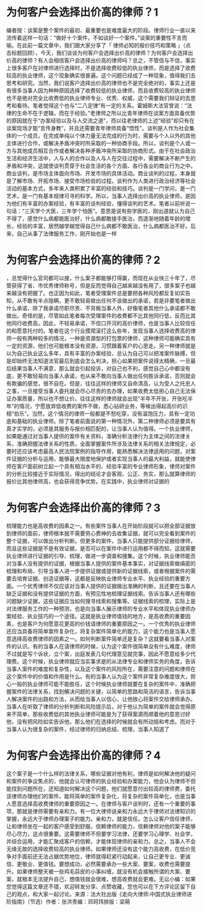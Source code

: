 # 为何客户会选择出价高的律师？1

编者按：谈案是整个案件的最初、最重要也是难度最大的阶段。律师行业一直以来流传着这样一句话：“做好十个案件，不如谈好一个案件。”谈案的重要性不言而喻。在此前一篇文章中，我们跟大家分享了「 律师必知的报价技巧和策略 」（点击标题回顾），今天，我们谈谈为何客户会选择出价高的律师？为何客户会选择出价高的律师？有人会相信客户会选择出价高的律师吗？总之，不管信与不信，事实上很多客户在对律师进行选择时，不是选择收费较低的执业律师，而是选择了收费较高的执业律师，这个现象确实很普遍。这个问题已经成了一种现象，值得我们去思考和研究。当然，我们说客户选择出价高的律师也不是完全绝对的，事实上还是有很多当事人因为种种原因选择了收费较低的执业律师，而且收费较高的执业律师也不是绝对完全比收费低的执业律师专业、优秀、权威，这个需要我们辩证的去思考和看待。笔者觉得这个也与“二八定律”有一定的关系。霍姆斯大法官曾说：“法律的生命不在于逻辑，而在于经验。”老律师之所以比青年律师在谈案方面具备优势的原因就在于“办案经验以及与人交流之道”，而以往老律师的上述“经验”却只有在谈案现场才能“言传身教”，并且还需要青年律师具备“悟性”。谈判是人作为社会集体的一个成员，在完成单纯以个体力量无法完成的行为时，需要与个人以外的其他主体进行合作，或解决矛盾冲突时所采取的一种协商手段。所以，谈判是个人或一方与其他成员相互合作或者解决各种矛盾冲突所采取的协商形式。由于在社会政治生活和经济生活中，人与人的合作以及人与人在交往过程中，需要解决不断产生的矛盾和冲突，这就使谈判贯穿于社会生活的各个方面、各行各业的商业行为之中。商业谈判，是市场主体面向市场、开发市场的具体活动。商业谈判的过程，本身就是了解市场、开拓市场、接受市场检验的过程。谈判作为人类进行政治经济等社会活动的基本方式，多年来人类积累了丰富的经验和技巧。谈判是一门学问，是一门艺术，是一门有基本规律可寻的科学。所以，当事人选择出价高的执业律师，是因为他们有丰富的办案经验，有丰富的谈判经验，懂得谈判的艺术。笔者以前听说一句话：“三天学个大医，三年学个怕医”。意思是说有些学医的，刚出道就认为自己不得了，感觉什么病都能医治好，什么病都敢接手医治，而逐渐地随着年龄的增长，经验的丰富，居然越学越觉得自己什么病都不敢医治，什么病都医治不好。后来，自己从事了法律服务工作，刚开始也是一样

# 为何客户会选择出价高的律师？2

，总觉得什么官司都可以接，什么案子都能够打得赢，而现在从业快三十年了，尽管获得了省、市优秀律师称号，但是反而觉得自己越来越没有用了，很多案子也越来越没有把握了。也正因为如此，笔者受理案件总是要把各种风险都反复如实告知，从不敢有半点隐瞒，更不敢轻易做出任何不该做出的承诺，若是非要笔者做出什么承诺，除了我承诺尽职尽责、不背叛当事人外，好像笔者其他什么承诺都不敢做出。奇怪的是，尽管如此笔者每次受理案件的收费都不比其他同行低，反而比其他同行收费高。因此，不轻易承诺，不信口开河的高价律师，也是当事人比较信任的和愿意托付的。笔者在这个行业摸爬滚打这么些年，发现当事人选择收费高的律师一般有两种较多的情况，一种是资源型的打包票的律师，这种律师可能确实具有一定的资源，他们也可能根本没有资源，习惯跟着客户的心思走。另一种律师就是以为自己执业这么多年，具有丰富的办案经验，总认为自己可以把准案件脉搏，但是却始终无法知道法官最后到底会怎么判决，担心如果把案件说得太精确，一旦最后结果当事人不满意，那么就会引起投诉，对自己也不利，感觉自己心中都没有底，更不敢轻易向当事人承诺，也从来不敢向当事人做出任何胜诉承诺，否则就会有欺骗的感觉，很不自在。但是，往往这样的律师又自命清高，认为受人之托忠人之事，一旦接受当事人委托就会尽心尽责的去办理，如果收费太低担心自己无法保证办案质量，所以也不想让价。往往这样的律师就会出现“半年不开张，开张吃半年”的情况，宁愿放弃低收费的案件不做，悉心钻研业务，等候出得起高价的识相“伯乐”。当然，这个情况的律师一般都是不愁吃穿，没有温饱压力，具有一定功底和基础的执业律师。除了笔者前面说的第一种情况外，第二种律师必须是要具有真才实学的，必须是其服务与报价相匹配的，让当事人认为值得。一个执业律师，如果能通过对当事人提供的案件有关资料，准确分析法律行为主体之间的法律关系，准确把握法律关系的性质，全面掌握案件所涉及法律关系的相关法律规定，必要时还应该考虑最高人民法院案例的指导作用，能熟悉解决法律适用的问题，对案件证据的分析与运用，能够最大限度地保护或者实现当事人的最大利益，就能使律师在客户面前树立起一个具有相当水平的、经验丰富的专业律师形象，律师对案件的分析比较接近于实际情况，得出的结论才会客观、公正、务实，那么就算律师的报价比其他律师高，也会获得竞争优势。在实践中，执业律师对证据的

# 为何客户会选择出价高的律师？3

梳理能力也是高收费的因素之一。有些案件当事人在开始阶段就可以把全部证据放到律师的面前，律师根本就不需要劳心费神的去收集证据，就可以完全看到案件的整个证据，可以做出分析判断。但更多的案件，当事人只能提供部分证据给律师，而且这些证据是不是有效证据，是否可以在案件中进行运用都不得而知，这就需要执业律师进行证据的引导、梳理，做进一步调查和搜集。这个时候，执业律师能否对当事人没有提供的证据，根据当事人提供的案件基本事实，对证据线索做缜密的梳理和布局，引导当事人进一步提供证据或提供新的证据线索，或者根据案件的需要去培育证据、创造证据等，这都是反映执业律师专业水平、执业经验的重要方面。一个优秀律师不仅应该对当事人提供的证据做出准确的判断，且还要在当事人缺乏证据和没有提供证据的方面，有预见性地梳理证据线索。告诉当事人还有哪些问题缺少证据，这些证据应当如何搜寻线索和搜集等。证据线索的梳理，实际上是对法律服务工作的一种预测，也是向当事人展示律师的专业水平和体现执业律师办案经验、执业技巧的一个途径。这就是执业律师值钱的地方，是高收费的重要因素，也是客户为何愿意花更高的价钱请律师的重要原因之一。一个优秀的执业律师还应当具备将简单案件复杂化，将复杂案件简单化的能力，这个能力也是当事人愿意选择高收费律师的因素之一。如何判断案件简单还是复杂？这就要看当事人对案件的认识。有的当事人在请律师的时候，认为这个案件很简单没有什么难度，律师不过就是写个诉状，立个案，出庭发表几句代理意见就完事，因此不愿意给多少代理费。这个时候，执业律师就应当实事求是的从法律专业和律师实务的角度，告诉当事人案件的难度和复杂性，以及这个案件的风险所在，需要注意的问题和律师在这个案件中的价值和作用是什么。有的当事人认为这个案件非常复杂难度很大，担心一般的执业律师可能不能胜任，这个时候执业律师就要在复杂的案件中，准确把握案件的法律关系，找到解决问题的关键，以简单的思路和简洁的语言，告诉当事人解决案件的出路和方法，从而给当事人以信心，让他放心将案件交给律师承办。当事人在听取了律师的分析判断和风险提示后，对于他认为简单的案件就会觉得原来不简单，那些收费低的其他执业律师可能是为了获得案源而顺着他的意思讨好他，没有把风险如实告诉他，那么他们在选择的时候就会有所动摇和考虑。而对于当事人认为很复杂的案件，经过律师的归纳总结、梳理，当事人知道了

# 为何客户会选择出价高的律师？4

这个案子是一个什么样的法律关系，哪些证据对他有利，律师是如何解决他的疑问和案件的争议焦点的，他就会认可律师的执业经验和办案能力，他会认为律师不但能找到问题所在，还知道如何解决这个问题，他们就愿意付出较高的律师费，委托该律师办理他们的案件。能将简单的案件复杂化，将复杂的案件简单化，也是当事人愿意选择高收费律师的重要原因之一。在律师与客户谈判时，还有一个重要的事项，那就是律师需要有亲和力。有一位大律师说亲和力永远大于律师对法律知识的掌握，永远大于律师办理案子的能力。亲和力，就是信任。怎么让客户信任律师，让和律师坐在一起的客户感受到舒服，信赖律师的能力，信赖律师对他的案子能够尽心尽力，这点很重要。这需要律师不但要学习法律，还要学习心理学、社会学，并综合运用，才能汇聚成客户的信赖，才能体现律师的亲和力。总之，当事人不会无缘无故的选择收费较高的执业律师。如果律师还没有这个能力高收费，在低价竞争对手面前还无法占据优势地位，律师就得赶紧行动起来，让自己更专业、更诚信、更敬业、更值钱。要想成功，必然需要承办一些大案、要案，收费也需要提升。如果律师整天被一些鸡毛蒜皮的小事纠缠，就没有机会接触所谓的大案、要案，就根本无法提升自己，想值钱就会很难，想高收费就会更难。无讼小编：如果您觉得这篇文章还不错，欢迎转发分享、点赞收藏，您也可以在下方评论区留下自己的观点，和大家一起讨论。来源：法大社出版《走向大律师:中国式执业律师进阶指南》（节选）作者：张洪责编：邓珂玮排版：梁萌

